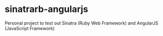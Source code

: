 sinatrarb-angularjs
===================

Personal project to test out Sinatra (Ruby Web Framework) and AngularJS (JavaScript Framework)
